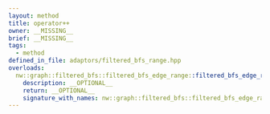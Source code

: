 ```yaml
---
layout: method
title: operator++
owner: __MISSING__
brief: __MISSING__
tags:
  - method
defined_in_file: adaptors/filtered_bfs_range.hpp
overloads:
  nw::graph::filtered_bfs::filtered_bfs_edge_range::filtered_bfs_edge_range_iterator & operator++():
    description: __OPTIONAL__
    return: __OPTIONAL__
    signature_with_names: nw::graph::filtered_bfs::filtered_bfs_edge_range::filtered_bfs_edge_range_iterator & operator++()
---
```

